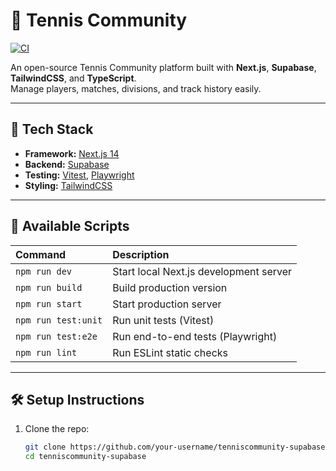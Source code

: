 # 🎾 Tennis Community

[![CI](https://github.com/your-username/tenniscommunity-supabase/actions/workflows/ci.yml/badge.svg)](https://github.com/your-username/tenniscommunity-supabase/actions/workflows/ci.yml)

An open-source Tennis Community platform built with **Next.js**, **Supabase**, **TailwindCSS**, and **TypeScript**.  
Manage players, matches, divisions, and track history easily.

---

## 🚀 Tech Stack

- **Framework:** [Next.js 14](https://nextjs.org/)
- **Backend:** [Supabase](https://supabase.com/)
- **Testing:** [Vitest](https://vitest.dev/), [Playwright](https://playwright.dev/)
- **Styling:** [TailwindCSS](https://tailwindcss.com/)

---

## 📜 Available Scripts

| Command | Description |
|:--------|:------------|
| `npm run dev` | Start local Next.js development server |
| `npm run build` | Build production version |
| `npm run start` | Start production server |
| `npm run test:unit` | Run unit tests (Vitest) |
| `npm run test:e2e` | Run end-to-end tests (Playwright) |
| `npm run lint` | Run ESLint static checks |

---

## 🛠️ Setup Instructions

1. Clone the repo:

   ```bash
   git clone https://github.com/your-username/tenniscommunity-supabase.git
   cd tenniscommunity-supabase

